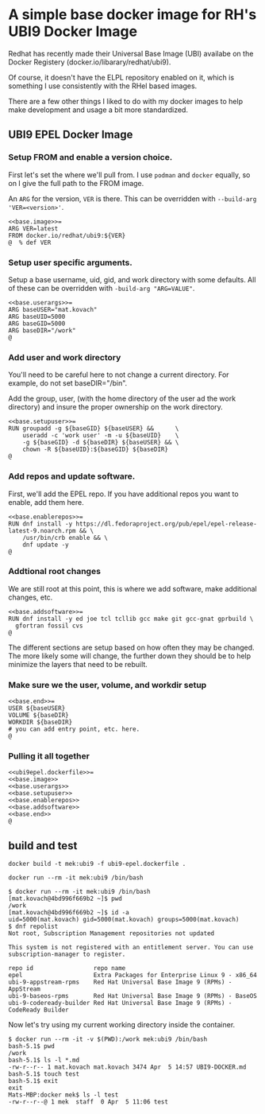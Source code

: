 # A simple base docker image for RH's UBI9 Docker Image

Redhat has recently made their Universal Base Image (UBI) availabe 
on the Docker Registery (docker.io/libarary/redhat/ubi9). 

Of course, it doesn't have the ELPL repository enabled on it, which is 
something I use consistently with the RHel based images.

There are a few other things I liked to do with my docker images to help 
make development and usage a bit more standardized.

## UBI9 EPEL Docker Image

### Setup FROM and enable a version choice.

First let's set the where we'll pull from. I use `podman` and `docker` equally, so on I give the full path to the FROM image.

An `ARG` for the version, `VER` is there. This can be overridden with `--build-arg 'VER=<version>'`.

```
<<base.image>>=
ARG VER=latest
FROM docker.io/redhat/ubi9:${VER}
@  % def VER
```

### Setup user specific arguments.

Setup a base username, uid, gid, and work directory with some defaults. All of these can be overridden with `-build-arg "ARG=VALUE"`.

```
<<base.userargs>>=
ARG baseUSER="mat.kovach"
ARG baseUID=5000
ARG baseGID=5000
ARG baseDIR="/work"
@
```

### Add user and work directory

You'll need to be careful here to not change a current directory. For example, do not set baseDIR="/bin". 

Add the group, user, (with the home directory of the user ad the work directory) and insure the proper ownership on the work directory.

```
<<base.setupuser>>=
RUN groupadd -g ${baseGID} ${baseUSER} &&      \
    useradd -c 'work user' -m -u ${baseUID}    \
    -g ${baseGID} -d ${baseDIR} ${baseUSER} && \ 
    chown -R ${baseUID}:${baseGID} ${baseDIR}
@
```

### Add repos and update software.

First, we'll add the EPEL repo. If you have additional repos you want to 
enable, add them here.

```
<<base.enablerepos>>=
RUN dnf install -y https://dl.fedoraproject.org/pub/epel/epel-release-latest-9.noarch.rpm && \
    /usr/bin/crb enable && \
    dnf update -y 
@
```

### Addtional root changes

We are still root at this point, this is where we add software, make 
additional changes, etc.

```
<<base.addsoftware>>=
RUN dnf install -y ed joe tcl tcllib gcc make git gcc-gnat gprbuild \
  gfortran fossil cvs 
@
```

The different sections are setup based on how often they may be changed. 
The more likely some will change, the further down they should be to help 
minimize the layers that need to be rebuilt.

### Make sure we the user, volume, and workdir setup

```
<<base.end>>=
USER ${baseUSER}
VOLUME ${baseDIR}
WORKDIR ${baseDIR}
# you can add entry point, etc. here.
@
```

### Pulling it all together

```
<<ubi9epel.dockerfile>>=
<<base.image>>
<<base.userargs>>
<<base.setupuser>>
<<base.enablerepos>>
<<base.addsoftware>>
<<base.end>>
@
```

## build and test

`docker build -t mek:ubi9 -f ubi9-epel.dockerfile .`

`docker run --rm -it mek:ubi9 /bin/bash`

```
$ docker run --rm -it mek:ubi9 /bin/bash
[mat.kovach@4bd996f669b2 ~]$ pwd
/work
[mat.kovach@4bd996f669b2 ~]$ id -a
uid=5000(mat.kovach) gid=5000(mat.kovach) groups=5000(mat.kovach)
$ dnf repolist
Not root, Subscription Management repositories not updated

This system is not registered with an entitlement server. You can use subscription-manager to register.

repo id                 repo name
epel                    Extra Packages for Enterprise Linux 9 - x86_64
ubi-9-appstream-rpms    Red Hat Universal Base Image 9 (RPMs) - AppStream
ubi-9-baseos-rpms       Red Hat Universal Base Image 9 (RPMs) - BaseOS
ubi-9-codeready-builder Red Hat Universal Base Image 9 (RPMs) - CodeReady Builder
```

Now let's try using my current working directory inside the container.

```
$ docker run --rm -it -v $(PWD):/work mek:ubi9 /bin/bash
bash-5.1$ pwd
/work
bash-5.1$ ls -l *.md
-rw-r--r-- 1 mat.kovach mat.kovach 3474 Apr  5 14:57 UBI9-DOCKER.md
bash-5.1$ touch test
bash-5.1$ exit
exit
Mats-MBP:docker mek$ ls -l test
-rw-r--r--@ 1 mek  staff  0 Apr  5 11:06 test
```

